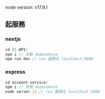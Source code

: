 node version: v17.9.1
## 起服務
### nextjs
```js
cd 01-API/
npm i // 安裝 dependence
npm run dev // run 服務在 localhost:3000
```
### express 
```js
cd account-service/
npm i // 安裝 dependence
node server.js // run 服務在 localhost:5000
```

